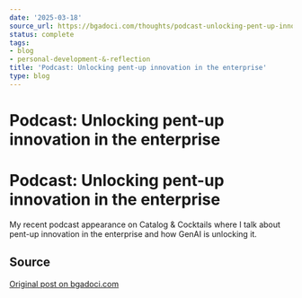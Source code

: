 ```yaml
---
date: '2025-03-18'
source_url: https://bgadoci.com/thoughts/podcast-unlocking-pent-up-innovation-in-the-enterprise
status: complete
tags:
- blog
- personal-development-&-reflection
title: 'Podcast: Unlocking pent-up innovation in the enterprise'
type: blog
---
```


# Podcast: Unlocking pent-up innovation in the enterprise

# Podcast: Unlocking pent-up innovation in the enterprise

My recent podcast appearance on Catalog & Cocktails where I talk about pent-up innovation in the enterprise and how GenAI is unlocking it.

## Source
[Original post on bgadoci.com](https://bgadoci.com/thoughts/podcast-unlocking-pent-up-innovation-in-the-enterprise)